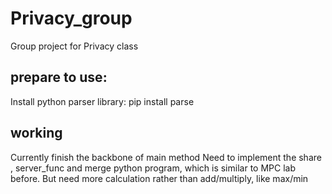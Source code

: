 # Privacy_group

Group project for Privacy class

## prepare to use:

Install python parser library: pip install parse

## working

Currently finish the backbone of main method
Need to implement the share , server_func and merge python program, which is similar to MPC lab before.
But need more calculation rather than add/multiply, like max/min